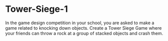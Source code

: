 # Tower-Siege-1
In the game design competition in your school, you are asked to make a game related to knocking down objects.  Create a Tower Siege Game where your friends can throw a rock at a group of stacked objects and crash them.
